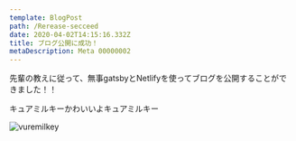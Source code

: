 ```yaml
---
template: BlogPost
path: /Rerease-secceed
date: 2020-04-02T14:15:16.332Z
title: ブログ公開に成功！
metaDescription: Meta 00000002
---
```

先輩の教えに従って、無事gatsbyとNetlifyを使ってブログを公開することができました！！

キュアミルキーかわいいよキュアミルキー</br>

![vuremilkey](/assets/curemilkey_01.jpg)
